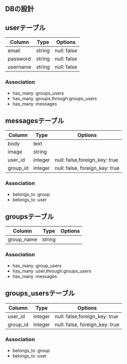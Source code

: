 ## DBの設計

## userテーブル
|Column|Type|Options|
|------|----|-------|
|email|string|null: false|
|password|string|null: false|
|username|string|null: false|
### Association
- has_many :groups_users
- has_many :groups,through:groups_users
- has_many :messages

## messagesテーブル
|Column|Type|Options|
|------|----|-------|
|body|text|
|image|string|
|user_id|integer|null: false,foreign_key: true|
|group_id|integer|null: false, foreign_key: true|
### Association
- belongs_to :group
- belongs_to :user

## groupsテーブル
|Column|Type|Options|
|------|----|-------|
|group_name|string|
### Association
- has_many :group_users
- has_many :user,through:groups_users
- has_many :messages

## groups_usersテーブル
|Column|Type|Options|
|------|----|-------|
|user_id|integer|null: false,foreign_key: true|
|group_id|integer|null: false, foreign_key: true|
### Association
- belongs_to :group
- belongs_to :user